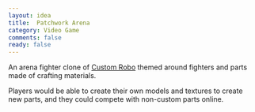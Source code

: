 ```yaml
---
layout: idea
title:  Patchwork Arena
category: Video Game
comments: false
ready: false
---
```

An arena fighter clone of [Custom Robo](https://en.wikipedia.org/wiki/Custom_Robo_(2004_video_game)) themed around fighters and parts made of crafting materials.

Players would be able to create their own models and textures to create new parts, and they could compete with non-custom parts online.
